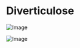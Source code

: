 # Diverticulose

![Image](.//media/gastro/Scan_0406.jpg)

![Image](.//media/gastro/Scan_0406_verso.jpg)
